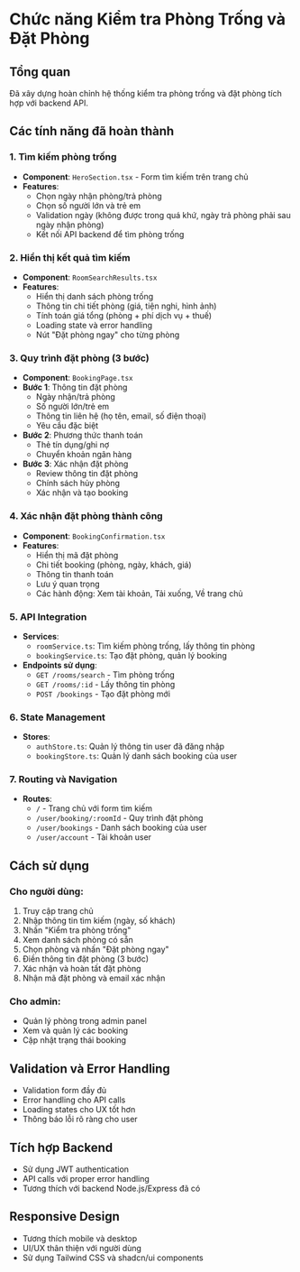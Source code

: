 # Chức năng Kiểm tra Phòng Trống và Đặt Phòng

## Tổng quan
Đã xây dựng hoàn chỉnh hệ thống kiểm tra phòng trống và đặt phòng tích hợp với backend API.

## Các tính năng đã hoàn thành

### 1. Tìm kiếm phòng trống
- **Component**: `HeroSection.tsx` - Form tìm kiếm trên trang chủ
- **Features**:
  - Chọn ngày nhận phòng/trả phòng
  - Chọn số người lớn và trẻ em
  - Validation ngày (không được trong quá khứ, ngày trả phòng phải sau ngày nhận phòng)
  - Kết nối API backend để tìm phòng trống

### 2. Hiển thị kết quả tìm kiếm
- **Component**: `RoomSearchResults.tsx`
- **Features**:
  - Hiển thị danh sách phòng trống
  - Thông tin chi tiết phòng (giá, tiện nghi, hình ảnh)
  - Tính toán giá tổng (phòng + phí dịch vụ + thuế)
  - Loading state và error handling
  - Nút "Đặt phòng ngay" cho từng phòng

### 3. Quy trình đặt phòng (3 bước)
- **Component**: `BookingPage.tsx`
- **Bước 1**: Thông tin đặt phòng
  - Ngày nhận/trả phòng
  - Số người lớn/trẻ em
  - Thông tin liên hệ (họ tên, email, số điện thoại)
  - Yêu cầu đặc biệt
- **Bước 2**: Phương thức thanh toán
  - Thẻ tín dụng/ghi nợ
  - Chuyển khoản ngân hàng
- **Bước 3**: Xác nhận đặt phòng
  - Review thông tin đặt phòng
  - Chính sách hủy phòng
  - Xác nhận và tạo booking

### 4. Xác nhận đặt phòng thành công
- **Component**: `BookingConfirmation.tsx`
- **Features**:
  - Hiển thị mã đặt phòng
  - Chi tiết booking (phòng, ngày, khách, giá)
  - Thông tin thanh toán
  - Lưu ý quan trọng
  - Các hành động: Xem tài khoản, Tải xuống, Về trang chủ

### 5. API Integration
- **Services**:
  - `roomService.ts`: Tìm kiếm phòng trống, lấy thông tin phòng
  - `bookingService.ts`: Tạo đặt phòng, quản lý booking
- **Endpoints sử dụng**:
  - `GET /rooms/search` - Tìm phòng trống
  - `GET /rooms/:id` - Lấy thông tin phòng
  - `POST /bookings` - Tạo đặt phòng mới

### 6. State Management
- **Stores**:
  - `authStore.ts`: Quản lý thông tin user đã đăng nhập
  - `bookingStore.ts`: Quản lý danh sách booking của user

### 7. Routing và Navigation
- **Routes**:
  - `/` - Trang chủ với form tìm kiếm
  - `/user/booking/:roomId` - Quy trình đặt phòng
  - `/user/bookings` - Danh sách booking của user
  - `/user/account` - Tài khoản user

## Cách sử dụng

### Cho người dùng:
1. Truy cập trang chủ
2. Nhập thông tin tìm kiếm (ngày, số khách)
3. Nhấn "Kiểm tra phòng trống"
4. Xem danh sách phòng có sẵn
5. Chọn phòng và nhấn "Đặt phòng ngay"
6. Điền thông tin đặt phòng (3 bước)
7. Xác nhận và hoàn tất đặt phòng
8. Nhận mã đặt phòng và email xác nhận

### Cho admin:
- Quản lý phòng trong admin panel
- Xem và quản lý các booking
- Cập nhật trạng thái booking

## Validation và Error Handling
- Validation form đầy đủ
- Error handling cho API calls
- Loading states cho UX tốt hơn
- Thông báo lỗi rõ ràng cho user

## Tích hợp Backend
- Sử dụng JWT authentication
- API calls với proper error handling
- Tương thích với backend Node.js/Express đã có

## Responsive Design
- Tương thích mobile và desktop
- UI/UX thân thiện với người dùng
- Sử dụng Tailwind CSS và shadcn/ui components





